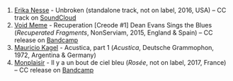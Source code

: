 1. [Erika Nesse](https://musicbrainz.org/artist/64467e4c-0ea0-4761-9085-3bad80da97d2) - Unbroken (standalone track, not on label, 2016, USA) – CC track on [SoundCloud](https://soundcloud.com/conversationswithrocks/unbroken)
1. [Void Meme](https://musicbrainz.org/artist/2af2c555-ea9d-4d67-a3b6-9f389c97485f) - Recuperation [Creode #1] Dean Evans Sings the Blues (_Recuperated Fragments_, NonServiam, 2015, England & Spain) – CC release on [Bandcamp](https://kymatik.bandcamp.com/album/recuperated-fragments)
1. [Mauricio Kagel](https://musicbrainz.org/artist/9f185094-f3d7-4e33-9f60-4588d4c63cb3) - Acustica, part 1 (_Acustica_, Deutsche Grammophon, 1972, Argentina & Germany)
1. [Monplaisir](https://musicbrainz.org/artist/cf157aed-60a1-4442-bc6f-490f418f496b) - Il y a un bout de ciel bleu (_Rosée_, not on label, 2017, France) – CC release on [Bandcamp](https://chezmonplaisir.bandcamp.com/album/ros-e)